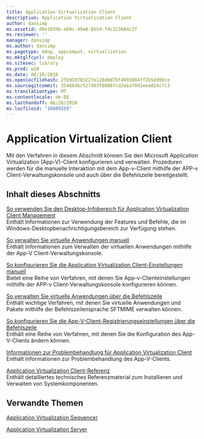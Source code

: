 ```yaml
---
title: Application Virtualization Client
description: Application Virtualization Client
author: dansimp
ms.assetid: d9e1939b-eb9c-49a0-855d-f4c323b84c2f
ms.reviewer: ''
manager: dansimp
ms.author: dansimp
ms.pagetype: mdop, appcompat, virtualization
ms.mktglfcycl: deploy
ms.sitesec: library
ms.prod: w10
ms.date: 06/16/2016
ms.openlocfilehash: 2fb919703227e128d8d7bf4993084ff2b5dd0bce
ms.sourcegitcommit: 354664bc527d93f80687cd2eba70d1eea024c7c3
ms.translationtype: MT
ms.contentlocale: de-DE
ms.lasthandoff: 06/26/2020
ms.locfileid: "10809259"
---
```

# Application Virtualization Client


Mit den Verfahren in diesem Abschnitt können Sie den Microsoft Application Virtualization (App-V)-Client konfigurieren und verwalten. Prozeduren werden für die manuelle Interaktion mit dem App-v-Client mithilfe der APP-v Client-Verwaltungskonsole und auch über die Befehlszeile bereitgestellt.

## Inhalt dieses Abschnitts


<a href="" id="how-to-use-the-desktop-notification-area-for-application-virtualization-client-management"></a>[So verwenden Sie den Desktop-Infobereich für Application Virtualization Client Management](how-to-use-the-desktop-notification-area-for-application-virtualization-client-management.md)  
Enthält Informationen zur Verwendung der Features und Befehle, die im Windows-Desktopbenachrichtigungsbereich zur Verfügung stehen.

<a href="" id="how-to-manage-virtual-applications-manually"></a>[So verwalten Sie virtuelle Anwendungen manuell](how-to-manage-virtual-applications-manually.md)  
Enthält Informationen zum Verwalten der virtuellen Anwendungen mithilfe der App-V Client-Verwaltungskonsole.

<a href="" id="how-to-configure-the-application-virtualization-client-settings-manually"></a>[So konfigurieren Sie die Application Virtualization Client-Einstellungen manuell](how-to-configure-the-application-virtualization-client-settings-manually.md)  
Bietet eine Reihe von Verfahren, mit denen Sie App-v-Clienteinstellungen mithilfe der APP-v Client-Verwaltungskonsole konfigurieren können.

<a href="" id="how-to-manage-virtual-applications-by-using-the-command-line"></a>[So verwalten Sie virtuelle Anwendungen über die Befehlszeile](how-to-manage-virtual-applications-by-using-the-command-line.md)  
Enthält wichtige Verfahren, mit denen Sie virtuelle Anwendungen und Pakete mithilfe der Befehlszeilensprache SFTMIME verwalten können.

<a href="" id="how-to-configure-the-app-v-client-registry-settings-by-using-the-command-line"></a>[So konfigurieren Sie die App-V-Client-Registrierungseinstellungen über die Befehlszeile](how-to-configure-the-app-v-client-registry-settings-by-using-the-command-line.md)  
Enthält eine Reihe von Verfahren, mit denen Sie die Konfiguration des App-V-Clients ändern können.

<a href="" id="troubleshooting-information-for-the-application-virtualization-client"></a>[Informationen zur Problembehandlung für Application Virtualization Client](troubleshooting-information-for-the-application-virtualization-client.md)  
Enthält Informationen zur Problembehandlung des App-V-Clients.

<a href="" id="application-virtualization-client-reference"></a>[Application Virtualization Client-Referenz](application-virtualization-client-reference.md)  
Enthält detailliertes technisches Referenzmaterial zum Installieren und Verwalten von Systemkomponenten.

## Verwandte Themen


[Application Virtualization Sequencer](application-virtualization-sequencer.md)

[Application Virtualization Server](application-virtualization-server.md)

 

 





